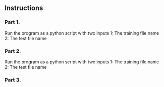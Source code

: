 ## Instructions

### Part 1.
Run the program as a python script with two inputs
1: The training file name
2: The test file name

### Part 2.
Run the program as a python script with two inputs
1: The training file name
2: The test file name

### Part 3.
